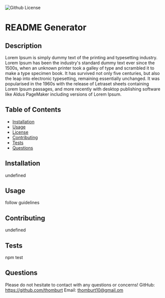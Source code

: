 

  ![Github License](http://img.shields.io/badge/license-MIT-blue.svg)


  # README Generator

  ## Description
  Lorem Ipsum is simply dummy text of the printing and typesetting industry. Lorem Ipsum has been the industry's standard dummy text ever since the 1500s, when an unknown printer took a galley of type and scrambled it to make a type specimen book. It has survived not only five centuries, but also the leap into electronic typesetting, remaining essentially unchanged. It was popularised in the 1960s with the release of Letraset sheets containing Lorem Ipsum passages, and more recently with desktop publishing software like Aldus PageMaker including versions of Lorem Ipsum.

  ## Table of Contents
  - [Installation](#installation)
  - [Usage](#usage)
  - [License](#license)
  - [Contributing](#contributing)
  - [Tests](#tests)
  - [Questions](#questions)

  ## Installation
  undefined

  ## Usage
  follow guidelines


  ## Contributing
  undefined

  ## Tests
  npm test

  ## Questions
  Please do not hesitate to contact with any questions or concerns!
  GitHub: https://github.com/thomburt
  Email: <thomburt10@gmail.om>

